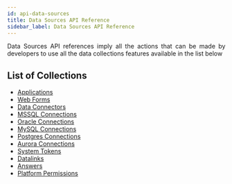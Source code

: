 ```yaml
---
id: api-data-sources
title: Data Sources API Reference
sidebar_label: Data Sources API Reference
---
```


<div style="text-align: justify">

Data Sources API references imply all the actions that can be made by developers to use all the data collections features available in the list below

## List of Collections

* [Applications]()
* [Web Forms]()
* [Data Connectors]()
* [MSSQL Connections]()
* [Oracle Connections]()
* [MySQL Connections]()
* [Postgres Connections]()
* [Aurora Connections]()
* [System Tokens]()
* [Datalinks]()
* [Answers]()
* [Platform Permissions]()